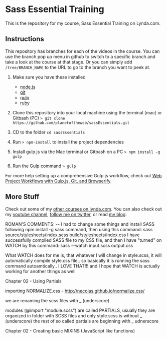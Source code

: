 # Sass Essential Training

This is the repository for my course, Sass Essential Training on Lynda.com.

## Instructions

This repository has branches for each of the videos in the course. You can use the branch pop up menu in github to switch to a specific branch and take a look at the course at that stage. Or you can simply add `/tree/BRANCH_NAME` to the URL to go to the branch you want to peek at.

1. Make sure you have these installed

   - [node.js](http://nodejs.org/)
   - [git](http://git-scm.com/)
   - [gulp](http://gulpjs.com/)
   - [ruby](http://gulpjs.com/)

2. Clone this repository into your local machine using the terminal (mac) or Gitbash (PC) `> git clone https://github.com/planetoftheweb/sassEssentials.git`
3. CD to the folder `cd sassEssentials`
4. Run `> npm-install` to install the project dependencies
5. Install gulp.js via the Mac terminal or Gitbash on a PC `> npm install -g gulp`
6. Run the Gulp command `> gulp`

For more help setting up a comprehensive Gulp.js workflow, check out [Web Project Workflows with Gulp.js, Git, and Browserify](http://www.lynda.com/Web-Web-Design-tutorials/Web-Project-Workflows-Gulpjs-Git-Browserify/154416-2.html).

## More Stuff

Check out some of my [other courses on lynda.com](http://lynda.com/rayvillalobos). You can also check out my [youtube channel](http://youtube.com/planetoftheweb), [follow me on twitter](http://twitter.com/planetoftheweb), or read [my blog](http://raybo.org).

ROMAN'S COMMENTS:
-- I had to change some things and install SASS following npm install -g sass command,
then using this command: sass source/stylesheets/index.scss build/stylesheets/index.css
I have successfully compiled SASS file to my CSS file, and then I have "turned" on WATCH by this command:
sass --watch input.scss output.css

What WATCH does for me is, that whatever I will change in style.scss, it will automatically compile style.css file.. so basically it is running the sass command autoamtically.. I LOVE THAT!!! and I hope that WATCH is actually working for another things as well


Chapter 02 - Using Partials

importing NORMALIZE.css - http://necolas.github.io/normalize.css/ 

we are renaming the scss files with _ (underscore)

modules (@import "module.scss") are called PARTIALS, usually they are organized in folder with SCSS files and only style.scss is without _ (underscore) the rest of so called partials are beginning with _ udnerscore 

Chapter 02 - Creating basic MIXINS (JavaScript like functions)
